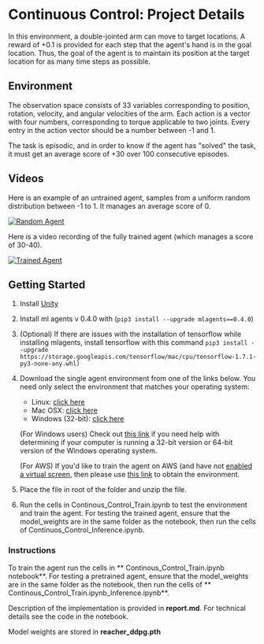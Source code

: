 
# Continuous Control: Project Details

In this environment, a double-jointed arm can move to target locations. A reward of +0.1 is provided for each step that the agent's hand is in the goal location. Thus, the goal of the agent is to maintain its position at the target location for as many time steps as possible. 

## Environment

The observation space consists of 33 variables corresponding to position, rotation, velocity, and angular velocities of the arm. Each action is a vector with four numbers, corresponding to torque applicable to two joints. Every entry in the action vector should be a number between -1 and 1.


The task is episodic, and in order to know if the agent has "solved" the task, it must get an average score of +30 over 100 consecutive episodes.

## Videos
Here is an example of an untrained agent, samples from a uniform random  distribution between -1 to 1. It manages an average score of 0.


[![Random Agent](https://img.youtube.com/vi/aVyJsIQ_Qbk/0.jpg)](https://youtu.be/aVyJsIQ_Qbk "Random Agent")

Here is a video recording of the fully trained agent (which manages a score of 30-40).

[![Trained Agent](https://img.youtube.com/vi/sWK1l8EXcEs/0.jpg)](https://youtu.be/sWK1l8EXcEs "Trained Agent")



## Getting Started

1. Install [Unity](https://unity3d.com/get-unity/download)
2. Install ml agents v 0.4.0 with (`pip3 install --upgrade mlagents==0.4.0`)
3. (Optional) If there are issues with the installation of tensorflow while installing mlagents, install tensorflow with this command `pip3 install --upgrade https://storage.googleapis.com/tensorflow/mac/cpu/tensorflow-1.7.1-py3-none-any.whl)`
4. Download the single agent environment from one of the links below. You need only select the environment that matches your operating system:
   * Linux: [click here](https://s3-us-west-1.amazonaws.com/udacity-drlnd/P2/Reacher/one_agent/Reacher_Linux.zip)
   * Mac OSX: [click here](https://s3-us-west-1.amazonaws.com/udacity-drlnd/P2/Reacher/one_agent/Reacher.app.zip)
   * Windows (32-bit): [click here](https://s3-us-west-1.amazonaws.com/udacity-drlnd/P2/Reacher/one_agent/Reacher_Windows_x86.zip)
   
    (For Windows users) Check out [this link](https://support.microsoft.com/en-us/help/827218/how-to-determine-whether-a-computer-is-running-a-32-bit-version-or-64) if you need help with determining if your computer is running a 32-bit version or 64-bit version of the Windows operating system.

    (For AWS) If you'd like to train the agent on AWS (and have not [enabled a virtual screen](https://github.com/Unity-Technologies/ml-agents/blob/master/docs/Training-on-Amazon-Web-Service.md), then please use [this link](https://s3-us-west-1.amazonaws.com/udacity-drlnd/P2/Reacher/one_agent/Reacher_Linux_NoVis.zip ) to obtain the environment.

5. Place the file in root of the folder and unzip the file.

6. Run the cells in Continous_Control_Train.ipynb to test the environment and train the agent. For testing the trained agent, ensure that the model_weights are in the same folder as the notebook, then run the cells of Continuos_Control_Inference.ipynb.

### Instructions

To train the agent run  the cells in ** Continous_Control_Train.ipynb notebook**. For testing a pretrained agent, ensure that the model_weights are in the same folder as the notebook, then run the cells of ** Continous_Control_Train.ipynb_Inference.ipynb**.

Description of the implementation is provided in **report.md**. For technical details see the code in the notebook.

Model weights are stored in **reacher_ddpg.pth**












